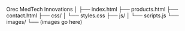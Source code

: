 Orec MedTech Innovations
│
├── index.html
├── products.html
├── contact.html
├── css/
│   └── styles.css
├── js/
│   └── scripts.js
└── images/
    └── (images go here)
